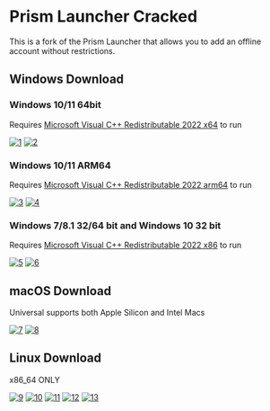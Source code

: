 # Prism Launcher Cracked

This is a fork of the Prism Launcher that allows you to add an offline account without restrictions.

## Windows Download

### Windows 10/11 64bit

Requires [Microsoft Visual C++ Redistributable 2022 x64](https://aka.ms/vs/17/release/vc_redist.x64.exe) to run

[![1]](https://github.com/TheCatRiX/PrismLauncher/releases/download/7.2/PrismLauncher-Windows-MSVC-Setup-7.2.exe)
[![2]](https://github.com/TheCatRiX/PrismLauncher/releases/download/7.2/PrismLauncher-Windows-MSVC-Portable-7.2.zip)

### Windows 10/11 ARM64

Requires [Microsoft Visual C++ Redistributable 2022 arm64](https://aka.ms/vs/17/release/vc_redist.arm64.exe) to run

[![3]](https://github.com/TheCatRiX/PrismLauncher/releases/download/7.2/PrismLauncher-Windows-MSVC-arm64-Setup-7.2.exe)
[![4]](https://github.com/TheCatRiX/PrismLauncher/releases/download/7.2/PrismLauncher-Windows-MSVC-arm64-Portable-7.2.zip)

### Windows 7/8.1 32/64 bit and Windows 10 32 bit

Requires [Microsoft Visual C++ Redistributable 2022 x86](https://aka.ms/vs/17/release/vc_redist.x86.exe) to run

[![5]](https://github.com/TheCatRiX/PrismLauncher/releases/download/7.2/PrismLauncher-Windows-MSVC-Legacy-Setup-7.2.exe)
[![6]](https://github.com/TheCatRiX/PrismLauncher/releases/download/7.2/PrismLauncher-Windows-MSVC-Legacy-Portable-7.2.zip)

## macOS Download

Universal supports both Apple Silicon and Intel Macs

[![7]](https://github.com/TheCatRiX/PrismLauncher/releases/download/7.2/PrismLauncher-macOS-7.2.tar.gz)
[![8]](https://github.com/TheCatRiX/PrismLauncher/releases/download/7.2/PrismLauncher-macOS-Legacy-7.2.tar.gz)

## Linux Download

x86_64 ONLY

[![9]](https://github.com/TheCatRiX/PrismLauncher/releases/download/7.2/PrismLauncher-Linux-7.2-x86_64.AppImage)
[![10]](https://github.com/TheCatRiX/PrismLauncher/releases/download/7.2/PrismLauncher-Linux-7.2.tar.gz)
[![11]](https://github.com/TheCatRiX/PrismLauncher/releases/download/7.2/PrismLauncher-Linux-portable-7.2.tar.gz)
[![12]](https://github.com/TheCatRiX/PrismLauncher/releases/download/7.2/PrismLauncher-Linux-Qt6-7.2.tar.gz)
[![13]](https://github.com/TheCatRiX/PrismLauncher/releases/download/7.2/PrismLauncher-Linux-Qt6-portable-7.2.tar.gz)

[1]: https://img.shields.io/badge/Installer_(.exe)-EF2D5E?style=for-the-badge&logoColor=white&logo=DocuSign
[2]: https://img.shields.io/badge/Portable_(.zip)-EF2D5E?style=for-the-badge&logoColor=white&logo=DocuSign
[3]: https://img.shields.io/badge/Installer_(ARM64)_(.exe)-EF2D5E?style=for-the-badge&logoColor=white&logo=DocuSign
[4]: https://img.shields.io/badge/Portable_(ARM64)_(.zip)-EF2D5E?style=for-the-badge&logoColor=white&logo=DocuSign
[5]: https://img.shields.io/badge/Installer_(Legacy)_(.exe)-EF2D5E?style=for-the-badge&logoColor=white&logo=DocuSign
[6]: https://img.shields.io/badge/Portable_(Legacy)_(.zip)-EF2D5E?style=for-the-badge&logoColor=white&logo=DocuSign
[7]: https://img.shields.io/badge/Download_(Universal)-EF2D5E?style=for-the-badge&logoColor=white&logo=DocuSign
[8]: https://img.shields.io/badge/Download_Legacy_(Catalina_or_older)-EF2D5E?style=for-the-badge&logoColor=white&logo=DocuSign
[9]: https://img.shields.io/badge/Download_(AppImage)-EF2D5E?style=for-the-badge&logoColor=white&logo=DocuSign
[10]: https://img.shields.io/badge/Download_(tar.gz)-EF2D5E?style=for-the-badge&logoColor=white&logo=DocuSign
[11]: https://img.shields.io/badge/Download_Portable_(tar.gz)-EF2D5E?style=for-the-badge&logoColor=white&logo=DocuSign
[12]: https://img.shields.io/badge/Download_(Qt_6,_tar.gz)-EF2D5E?style=for-the-badge&logoColor=white&logo=DocuSign
[13]: https://img.shields.io/badge/Download_Portable_(Qt_6,_tar.gz)-EF2D5E?style=for-the-badge&logoColor=white&logo=DocuSign
